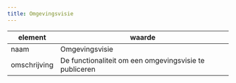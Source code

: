 ```yaml
---
title: Omgevingsvisie
---
```


|element|waarde|
|-----|------|
| naam  |Omgevingsvisie|
| omschrijving  |De functionaliteit om een omgevingsvisie te publiceren |

